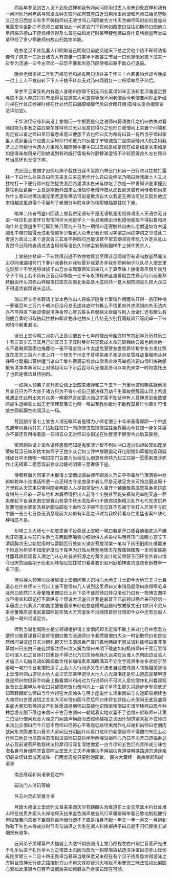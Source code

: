 <!-- { "loadSidebar": true } -->
　　病起早参见到古人见不到处底禅和我有两问问你用过古人用未到处底禅和我有一问问你乃问老病寻常发龙钟无较时如何首座曰近日荆州玉泉请和尚师曰始见望朝又己念日西堂曰有手不弹指师曰无限世间心问雨歇农方作天空蝉尽鸣时如何首座曰堆蓝堂中坐卧亦不恶师曰或若当此一问灵岩门下将何如西堂曰往往如斯师曰图他力尽问临济德山不足标榜信得及么首座曰和尚行时某甲腰包师曰将作奇特商量西堂曰某甲经了多少寒暑师曰故山归路笑羊肠。

　　晚参老汉不肯乱塞人口明取自己明取目前底交驰天下总之赏他个热不睬师法祖佛句子道来一曰近日诸方大有商量一曰某甲不敢妄生节目一曰也曾他家檐下过来一曰专为流通一曰今古罕闻一曰恐不惬和尚意乃顾侍者曰寡不敌众打退鼓。

　　晚参老僧崇祯二年到万峰见老和尚有两句话往来于怀三十六寒暑怕烂却今晚举一过上上人不拨自转下下人千拨不转众无对乃曰两肩扛一口枉续牟尼子孙后。

　　早参平旦寅狂机内有道人身喝曰欲得不招无间业莫谤如来正法轮老汉难道定要与这不是人养底打对有法得菩提道实大可畏你等既不问老僧而今老僧要问你正听经时禅在什处正参禅时经在什处代前曰展脚缩脚代后曰合眼开眼(孤峰长夏命阇黎论法华助显)。

　　千华法侄守缘和尚请上堂僧问一字根要是何之说师曰将谓俊伟之机曰依依对看师曰能为来者之益曰果尔殊特师曰无以当意曰得尽之也师曰收僧问上来置个问端和尚定有以畣之师曰早已备悉来意曰便恁下去也师曰实为希有曰其一有所当乎师曰家里人说家里话曰也要大家知师曰珍重乃曰反覆丁宁输诚苦口是南泉睦州大机之用我济上之所秘也今遇大方事难久韫随仰手覆手曰过去如是如是现在如是如是未来如是如是得亲故用亲行到故说到有时威行雷电有时静穆渊澄皆不计较而得良久左右顾曰有当高怀也无便下座。

　　虎丘回上堂僧才出师以拂子截住日我不汝欺乃举云门和尚一日行次以拄杖打露柱一下曰什么处来自曰西天来复曰来这里作什么自曰说佛法乃喝曰欺我唐土人又以拄杖打一下便行师曰捉住捉住浙西路里清水白米与你吃了亦是一种善知识底事撞到露柱也扯葛藤一上莫是欺他外国来么谁信你老僧昨夜从虎丘到灵岩有问侍者和尚来作什么者曰说佛法诸兄弟若道有佛法可说是欺灵岩大众若道无佛法可说又孤负他远来檀越这里道得个平展句子老僧分半院与伊为檀那植福靠拄杖下座。

　　喻岸二侍者丐盛川回请上堂我宗无语句不是无语秪是无祖佛语无人天语亦无自语一味应机发语昨日有僧问尽大地是学人一坐具地佛出世也侵他毫厘不得拟着和尚向什处老僧道生平行脚到处只管九十日为一期僧曰还得触处自由么老僧道如方木逗圆孔中僧曰始得无过老僧道多少聱讹大众未识者识取习学谓之闻绝学谓之邻过此二者是为真过上来个道真言三玄收不得四句岂能该若不挈其纲领百年能几许走杀乱山青然今日两侍者请说法当用何等语良久曰钵盂安柄新翻样牛上骑牛笑杀人。

　　上堂拈拄杖卓一下曰妙用自通不依傍物冥会至理非见闻缘但有语句数量尽属法尘尽同诸漏祖师门下春非我春秋非我秋夏非我夏冬非我冬伶俐衲子队队尽入僧堂里吃饭那个不曾提将钵袋千山万水亲觐尊宿知识来几人于算盘珠上拨得着圣僧年庚月令子平局上若不具有正官正印争能一坐千年永臻禄养这里看彻尝住真心待山前麦熟特磨面作头须弥山样糊饼拉取东西南北坐曲录木底同共一筵大相赞颂良久顾大众曰不得道灵岩惯说长远话。

　　瑞岩若长老省觐请上堂本色住山人将临济随身七事镕作柄钁头开得一亩田种得一箩粟百年三万六千朝沐日浴月总无虚弃底时节秪么不信更向外求须知向外无法内亦不可得直下歇却便是清净身界心肝五脏头目髓脑未尝属与别人汝诸仁还有眼么有则便合乘时识取拈起拄杖曰即此物非他物从上传持无少别打雨敲风只等闲卓一下曰何惜今朝重漏泄。

　　诞日上堂今朝二月初八正是山僧五十七年前撞出母胎底时节其纪年万历其历三十有三其岁乙巳其月己卯其日壬子其时癸卯只这现成本命元辰锦绣云霞也绚烂他一点不着晦冥雷雨也掩覆他一毫不得直饶斗牛女虚危室壁奎娄胃昴毕觜参东方发红照底在周天三百六十度上打一个转天干地支不曾移易弟子圣坚向依雪峰故事服瘁丛林铢积寸累捐以营供适当诸山毕集名宿满前特求山僧乘此良辰举扬法要山僧料拣微躯秪有清净本命可以上对佛祖可以下示后昆可以无愧高贤可以率先来学一时和盘托出了也若是佛法且待别时。

　　一如禅人领弟子灵升灵受请上堂四来诸禅和三千五千一万里地披风吸露捱他冷月赤日只为不大肯于诸方只为不肯小视自己要决择万劫千生事故攒簇高山顶上希逢难遇正在此时出来对众美一解果然言如雷火始见宗乘不坠丛林有人莫惮灵岩格致错崿旋生退缩有么如无老僧理葛藤去也喝一喝曰我教你歇你不歇教莫着忙你着忙可惜娘生两板脚空向阎浮走一场。

　　梵因副寺首七上堂古人谓无眼耳者是得力小师老僧三十年来畜得颇颇一个中途忽遇卒风暴雨打失了拈起拄杖曰一向拖拖曳曳撑撑拄拄全靠渠而今贫恨一身多并渠亦不要还有用得着底一任领去众无对师曰全副送在你屋里不解使令此后莫妄想。

　　密因剃染请上堂各请停思思而知是鬼家活计智不到处冲口道出如炬破冥如霆发荣如彗浮云如斧枯木如师子王独步众会如宝钟杵群聩震动开化刚强如草覆地寤寤疑昧如日中天随喝一喝曰宗门旨要为当秪恁么别更有奇特乃起立曰第一愿愿剃度沙弥作止无碍第二愿愿现前参众动静光明第三愿聻便下座。

　　侍者粹盎为同事子木樾请上堂僧出请益师不顾良久乃曰亭亭霜后竹落落镜中丝俯仰乾坤小谁堪话所悲一众还知古今坐曲录木者么尽是无猒足贪夫可怜达磨这厮十万里程从天竺来只带得随身两脚人人尽指望受他人事开个铺面贩茶底赞茶香卖饼底夸饼热三斤麻一疋布竹札木屑尽情担出人前寻个出脱甚至乾矢橛和兜率陀天底一秤卖却犹不自满志割空里春山剪意中秋水高抬声价不图你烧旃檀沉乳作七代先灵供养反要他提水挈浆洗甚驴脚马脚有个血性汉子眼不忍见耳不忍闻宁甘打入异类不与同中国一去三七日杳无消息现前大众俱有半面之识试为我唤转看众伫思猛击案曰缺七种相底不是。

　　别峰三关大师七十初度遣弟子设斋请上堂喝一喝曰若是开口便吞佛祖底决不嫌齿牙碍塞未生前已生后岂有两副面嘴零分细剖供人点染杖头明月顶门具眼方窥笠下清风胸次无尘始觉用时似雷翻瓦行处如火销水菩提涅槃一笔勾下闲田旧阁吐唾赢来于险恶为桥梁不惜度驴度马于昏黑为灯烛从教鉴地辉天花簇簇锦簇簇一本同条联葩并馥耳顺启观音入理之门从心处普贤归源之府黄金奕叶劫前香碧玉回环言外旨山僧今日庆赞因斋期于此老别峰相见拈拄杖曰看看要识赵州庭柏样直须连夜长新枝卓一卓下座。

　　惺悦禅人领琴川众檀越请上堂僧问若人识得心大地无寸土即今大地已无寸土且道心在什处师曰三代以上底不是僧曰几人说到这里师曰又来错品题僧曰直得寒毛卓竖师曰依然打入骨董箱里僧曰日上月下总不徒然师曰转见淆讹乃曰有一物博古图中收不得宣和印记打不着纵有个惯说大话底自言我是威音王已前领过勘合来只好信一半唐虞三代秦汉六朝蚩尤饕餮翡翠朱砂也总是模糊品题何故聻篆文无口款识不灵从来骨董箱原是淆讹窠窟除是实情大方赏鉴家不消揣按自然分晓即今众中还有恁般人么喝一喝曰试请定价。

　　师到当湖化城院主是公领诸檀护请上堂僧问即言定旨不敢上来过化存神愿垂方便师曰破夏谋食可是好僧僧曰敢为流通师曰令我攒眉僧曰大众一时记取师曰也是徒然僧问湖波逗日玄沙眼孔撩天竹击清风香严耳门着地两段不同试请料拣师曰事非草草僧曰已出白汗底徒烦指注师曰汝又奚为僧曰未明下载底如何甄辨师曰千里万里僧曰可谓入石之言师打曰也是不得已也乃曰宗师命脉久远来在汝诸人赤肉团边设验人关施活人句幽鸟语如簧柳垂金线长缁缁素素满眼满耳不立文字高贤争肯多求妨于至道喝一喝曰今日老僧把汝手上高山大行阔步又在识法者自验戒珠道人领檀越灵智请上堂僧问仰山道尽大地人业识茫茫某甲道尽大地人心光湛湛还是仰山道底是某甲道底是师曰你但将手向鼻上揩看僧曰和尚过为巧说师曰不可流入意地僧作礼曰曩谟观世音比丘某甲从今张口只留取吃饭也僧问向上一路寸草不生脚头只顾步步登高底还知草鞋跟断么师曰当年六祖在大庾岭头与明上座说什么话来僧曰与么道即易相续也大难师曰古德诚切之言实大可听僧曰而今而后师曰休将玄妙挂心头僧问无底篮盛将来底大家知有佛祖说不到处愿请提纲师曰莫被他识情驱使僧曰实谓罕稀师曰现今种种念虑交割下落也未僧曰千古万古师曰一朝踏着实地欢喜不了也僧曰验取师曰让第二位话行僧问观音入理之门闻鼓声横趋而去超佛越祖之谈因什胡饼塞来犹不住师曰末法比丘僧曰而今只恐不然师曰但得心平等高低路坦夷僧作礼曰谢和尚师曰老僧肉战问东海腾波南山叠翠大家闻见分明因什问着口吃师曰老僧替你不得僧曰有恁么心行师曰他日也须自得去僧拟进语师曰莫将闲学解埋没祖师心乃曰不消开口道福寿总从心现前诸菩萨助我转法轮摩诃衍深复深绝憎爱一古今须知五色灯光青所成三昧性海名身句身但除其眚莫除尘堂堂大丈夫不用佛扶不用祖扶肯道挟带挟路通宗通途亲切最亲切钵盂或瓦或铁一日两度周旋只要肚饱即歇。
嘉兴大藏经　南岳继起和尚语录


　　南岳继起和尚语录卷之四

　　嗣法门人济玑等编

　　住苏州灵岩崇报寺语

　　月朗大德请上堂虎豹文章美来西天尽有麒麟头角难道东土全无笊篱木杓处处堆山积岳钱贯井索头头焯地辉天拈来盖色骑声放去风行草偃聊闻举着已瞥地剔起便行何俊哉若向意根下妄自穿凿岂但分疏不下直是抬身不起一年又一年一月又一月拖到弥勒下生也未得成办时节有句诚谛之言惟在诸人料拣掷拂子曰自是不归归便得五湖烟景有谁争。

　　云间弟子灵耀荐严大拙居士大悲忏期告圆请上堂乃顾视左右曰观世音菩萨先进于礼乐后进于礼乐草木为之稽首土石因而放光一朝摩竭鱼钻透清净宝目须弥山压倒母陀罗臂三十二应十四无畏谛当甚谛当敢保老兄未彻在有个汉子扬眉鱼龙得游泳之方瞬目鬼神无行走之路摧折刀山不用文殊妙智消灭地狱不用普贤三昧法性如此偏圆心源如此湛寂今日若不证据后来如何趋进乃合掌曰现在可验。

